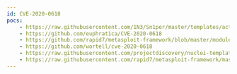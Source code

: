 ```yaml
---
id: CVE-2020-0618
pocs:
    - https://raw.githubusercontent.com/1N3/Sn1per/master/templates/active/CVE-2020-0618_-_Remote_Code_Execution_SQL_Server_Reporting_Services.sh
    - https://github.com/euphrat1ca/CVE-2020-0618
    - https://github.com/rapid7/metasploit-framework/blob/master/modules/exploits/windows/http/ssrs_navcorrector_viewstate.rb
    - https://github.com/wortell/cve-2020-0618
    - https://raw.githubusercontent.com/projectdiscovery/nuclei-templates/master/cves/cve-2020-0618.yaml
    - https://raw.githubusercontent.com/rapid7/metasploit-framework/master/modules/exploits/windows/http/ssrs_navcorrector_viewstate.rb
---
```

